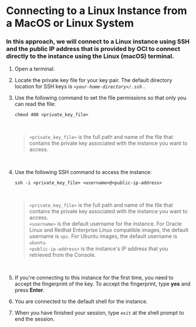 # Connecting to a Linux Instance from a MacOS or Linux System

### In this approach, we will connect to a Linux instance using SSH and the public IP address that is provided by OCI to connect directly to the instance using the Linux (macOS) terminal.


1. Open a terminal.
    <br>
2. Locate the private key file for your key pair. The default directory location for SSH keys is *`<your-home-directory>/.ssh`* . 
    <br>

3. Use the following command to set the file permissions so that only you can read the file:
    <br>
    ```
    chmod 400 <private_key_file>
    ```
    <br>

    > ``<private_key_file>`` is the full path and name of the file that contains the private key associated with the instance you want to access.
    <br>
4. Use the following SSH command to access the instance:
    <br>
    ```
    ssh -i <private_key_file> <username>@<public-ip-address>
    ```
    <br>

    >`<private_key_file>` is the full path and name of the file that contains the private key associated with the instance you want to access.    <br>
    `<username>` is the default username for the instance. For Oracle Linux and Redhat Enterprise Linux compatible images, the default username is `opc`. For Ubuntu images, the default username is `ubuntu`. <br>
    `<public-ip-address>` is the instance's IP address that you retrieved from the Console.
    <br>
6. If you're connecting to this instance for the first time, you need to accept the fingerprint of the key. To accept the fingerprint, type **yes** and press **Enter**.
    <br>
7. You are connected to the default shell for the instance.
    <br>
8. When you have finished your session, type `exit` at the shell prompt to end the session.




